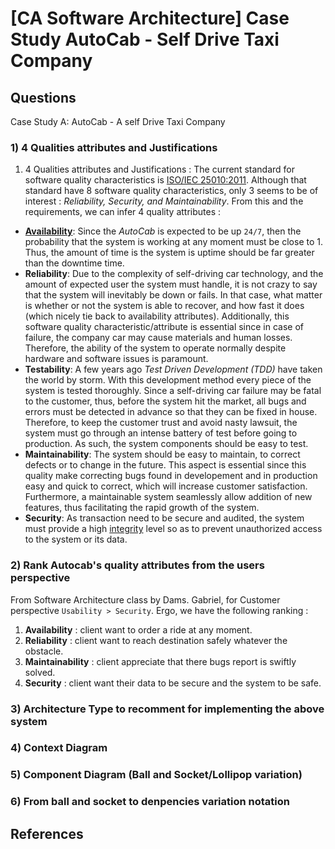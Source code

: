 # [CA Software Architecture] Case Study AutoCab - Self Drive Taxi Company

## Questions

Case Study A: AutoCab - A self Drive Taxi Company

### 1) 4 Qualities attributes and Justifications

1) 4 Qualities attributes and Justifications :
The current standard for software quality characteristics is [ISO/IEC 25010:2011](https://www.iso.org/standard/35733.html).
Although that standard have 8 software quality characteristics, only 3 seems to be of interest : *Reliability, Security, and Maintainability*. From this and the requirements, we can infer 4 quality attributes :

* [**Availability**](https://en.wikipedia.org/wiki/Availability): Since the *AutoCab* is expected to be up `24/7`, then the probability that the system is working at any moment must be close to 1. Thus, the amount of time is the system is uptime should be far greater than the downtime time.
* **Reliability**: Due to the complexity of self-driving car technology, and the amount of expected user the system must handle, it is not crazy to say that the system will inevitably be down or fails. In that case, what matter is whether or not the system is able to recover, and how fast it does (which nicely tie back to availability attributes). Additionally, this software quality characteristic/attribute is essential since in case of failure, the company car may cause materials and human losses. Therefore, the ability of the system to operate normally despite hardware and software issues is paramount.
* **Testability**: A few years ago *Test Driven Development (TDD)* have taken the world by storm. With this development method every piece of the system is tested thoroughly. Since a self-driving car failure may be fatal to the customer, thus, before the system hit the market, all bugs and errors must be detected in advance so that they can be fixed in house. Therefore, to keep the customer trust and avoid nasty lawsuit, the system must go through an intense battery of test before going to production. As such, the system components should be easy to test.
* **Maintainability**: The system should be easy to maintain, to correct defects or to change in the future. This aspect is essential since this quality make correcting bugs found in developement and in production easy and quick to correct, which will increase customer satisfaction. Furthermore, a maintainable system seamlessly allow addition of new features, thus facilitating the rapid growth of the system.
* **Security**: As transaction need to be secure and audited, the system must provide a high [integrity](https://syndicode.com/blog/12-software-architecture-quality-attributes/) level so as to prevent unauthorized access to the system or its data.


### 2) Rank Autocab's quality attributes from the users perspective

From Software Architecture class by Dams. Gabriel, for Customer perspective `Usability > Security`. Ergo, we have the following ranking :

1. **Availability** : client want to order a ride at any moment.
1. **Reliability** : client want to reach destination safely whatever the obstacle.
1. **Maintainability** : client appreciate that there bugs report is swiftly solved.
1. **Security** : client want their data to be secure and the system to be safe.


### 3) Architecture Type to recomment for implementing the above system


### 4) Context Diagram


### 5) Component Diagram (Ball and Socket/Lollipop variation)


### 6) From ball and socket to denpencies variation notation


## References

